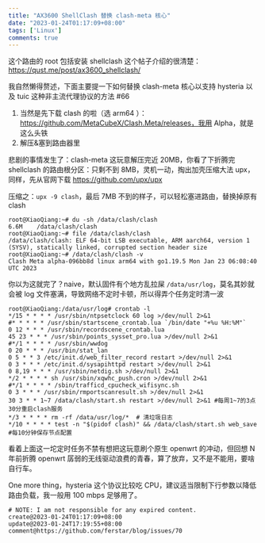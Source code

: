 ```yaml
---
title: "AX3600 ShellClash 替换 clash-meta 核心"
date: "2023-01-24T01:17:09+08:00"
tags: ['Linux']
comments: true
---
```


这个路由的 root 包括安装 shellclash 这个帖子介绍的很清楚：https://qust.me/post/ax3600_shellclash/

我自然懒得赘述，下面主要提一下如何替换 clash-meta 核心以支持 hysteria 以及 tuic 这种非主流代理协议的方法 #66 

1. 当然是先下载 clash 的啦（选 arm64 ）：https://github.com/MetaCubeX/Clash.Meta/releases，我用 Alpha，就是这么头铁
2. 解压&塞到路由器里

悲剧的事情发生了：clash-meta 这玩意解压完近 20MB，你看了下折腾完 shellclash 的路由根分区：只剩不到 8MB，灵机一动，掏出加壳压缩大法 upx，同样，先从官网下载 https://github.com/upx/upx

压缩之：`upx -9 clash`，最后 7MB 不到的样子，可以轻松塞进路由，替换掉原有 clash

```shell
root@XiaoQiang:~# du -sh /data/clash/clash
6.6M    /data/clash/clash
root@XiaoQiang:~# file /data/clash/clash
/data/clash/clash: ELF 64-bit LSB executable, ARM aarch64, version 1 (SYSV), statically linked, corrupted section header size
root@XiaoQiang:~# /data/clash/clash -v
Clash Meta alpha-096bb8d linux arm64 with go1.19.5 Mon Jan 23 06:08:40 UTC 2023
```

你以为这就完了？naive，默认固件有个地方乱拉屎 `/data/usr/log`，莫名其妙就会被 log 文件塞满，导致网络不定时卡顿，所以得弄个任务定时清一波

```shell
root@XiaoQiang:/data/usr/log# crontab -l
*/15 * * * * /usr/sbin/ntpsetclock 60 log >/dev/null 2>&1
#* * * * * /usr/sbin/startscene_crontab.lua `/bin/date "+%u %H:%M"`
0 12 * * * /usr/sbin/recordscene_crontab.lua
45 23 * * * /usr/sbin/points_sysset_pro.lua >/dev/null 2>&1
#*/1 * * * * /usr/sbin/wwdog
0 20 * * * /usr/bin/stat_lan
0 5 * * 3 /etc/init.d/web_filter_record restart >/dev/null 2>&1
0 3 * * * /etc/init.d/sysapihttpd restart >/dev/null 2>&1
0 8,19 * * * /usr/sbin/netdig.sh >/dev/null 2>&1
*/2 * * * * sh /usr/sbin/xqwhc_push.cron >/dev/null 2>&1
#*/1 * * * * /sbin/trafficd_cpucheck_wifisync.sh
0 3 * * * /usr/sbin/rmportscanresult.sh >/dev/null 2>&1
30 3 * * 1~7 /data/clash/start.sh restart >/dev/null 2>&1 #每周1~7的3点30分重启clash服务
*/3 * * * * rm -rf /data/usr/log/*  # 清垃圾日志
*/10 * * * * test -n "$(pidof clash)" && /data/clash/start.sh web_save #每10分钟保存节点配置
```

看着上面这一坨定时任务不禁有想把这玩意刷个原生 openwrt 的冲动，但回想 N 年前折腾 openwrt 孱弱的无线驱动浪费的青春，算了放弃，又不是不能用，要啥自行车。

One more thing，hysteria 这个协议比较吃 CPU，建议适当限制下行参数以降低路由负载，我一般用 100 mbps 足够用了。



```
# NOTE: I am not responsible for any expired content.
create@2023-01-24T01:17:09+08:00
update@2023-01-24T17:19:55+08:00
comment@https://github.com/ferstar/blog/issues/70
```
